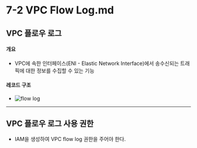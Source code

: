 # 7-2 VPC Flow Log.md

## VPC 플로우 로그

#### 개요

- VPC에 속한 인터페이스(ENI - Elastic Network Interface)에서 송수신되는 트래픽에 대한 정보를 수집할 수 있는 기능

#### 레코드 구조

- ![flow log](https://i.ytimg.com/vi/cPh3fTT1L1g/maxresdefault.jpg)

---

## VPC 플로우 로그 사용 권한

- IAM을 생성하여 VPC flow log 권한을 주어야 한다.
